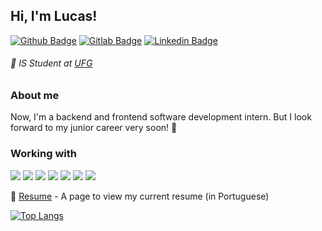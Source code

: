 ## Hi, I'm Lucas!

[![Github Badge](https://img.shields.io/badge/-Github-000?style=flat-square&logo=Github&logoColor=white&link=https://github.com/lucaspmatos)](https://github.com/lucaspmatos)
[![Gitlab Badge](https://img.shields.io/badge/-Gitlab-purple?style=flat-square&logo=Gitlab&logoColor=white&link=https://gitlab.com/lucaspmatos)](https://gitlab.com/lucaspmatos)
[![Linkedin Badge](https://img.shields.io/badge/-LinkedIn-blue?style=flat-square&logo=Linkedin&logoColor=white&link=https://br.linkedin.com/in/lucaspmatos/)](https://br.linkedin.com/in/lucaspmatos/)

###### :closed_book: IS Student at [UFG](https://ufg.br)

### About me
Now, I'm a backend and frontend software development intern. But I look forward to my junior career very soon! :pray:

### Working with
![](https://img.shields.io/badge/html5%20-%23323330.svg?&style=for-the-badge&logo=html5&logoColor=white&color=orange)
![](https://img.shields.io/badge/css3%20-%23323330.svg?&style=for-the-badge&logo=css3&logoColor=white&color=blue)
![](https://img.shields.io/badge/javascript%20-%23323330.svg?&style=for-the-badge&logo=javascript&logoColor=black&color=ffe05d)
![](https://img.shields.io/badge/jquery%20-%23323330.svg?&style=for-the-badge&logo=jquery&logoColor=white&color=darkblue)
![](https://img.shields.io/badge/node.js%20-%23323330.svg?&style=for-the-badge&logo=node.js&logoColor=white&color=darkgreen)
![](https://img.shields.io/badge/bootstrap%20-%23323330.svg?&style=for-the-badge&logo=bootstrap&logoColor=white&color=blueviolet)
![](https://img.shields.io/badge/mysql%20-%23323330.svg?&style=for-the-badge&logo=mysql&logoColor=white&color=brown)

:scroll: [Resume](https://lucaspmatos.github.io/my-digital-resume/) - A page to view my current resume (in Portuguese)

[![Top Langs](https://github-readme-stats.vercel.app/api/top-langs/?username=lucaspmatos&layout=compact&show_icons=true&title_color=000000&icon_color=5C2DAE)](https://github.com/anuraghazra/github-readme-stats)
